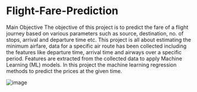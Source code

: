 # Flight-Fare-Prediction
Main Objective The objective of this project is to predict the fare of a flight journey based on various parameters such as source, destination, no. of stops, arrival and departure time etc. This project is all about estimating the minimum airfare, data for a specific air route has been collected including the features like departure time, arrival time and airways over a specific period. Features are extracted from the collected data to apply Machine Learning (ML) models. In this project the machine learning regression methods to predict the prices at the given time.

![image](https://user-images.githubusercontent.com/71456028/109517145-6021bd00-7ac2-11eb-89f3-010301a670fe.png)
